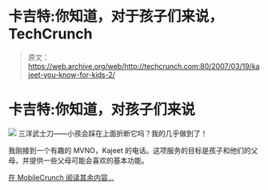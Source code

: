# 卡吉特:你知道，对于孩子们来说，TechCrunch

> 原文：<https://web.archive.org/web/http://techcrunch.com:80/2007/03/19/kajeet-you-know-for-kids-2/>

# 卡吉特:你知道，对孩子们来说

![](img/1398b15ba3ace10c82618655c7fd4de5.png)
三洋武士刀——小孩会踩在上面折断它吗？我的几乎做到了！

我刚接到一个有趣的 MVNO，Kajeet 的电话。这项服务的目标是孩子和他们的父母，并提供一些父母可能会喜欢的基本功能。

[在 MobileCrunch 阅读其余内容…](https://web.archive.org/web/20210303181123/http://mobilecrunch.com/2007/03/19/kajeet-you-know-for-kids/)